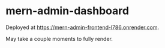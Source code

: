 # mern-admin-dashboard

Deployed at https://mern-admin-frontend-l786.onrender.com. 

May take a couple moments to fully render.
